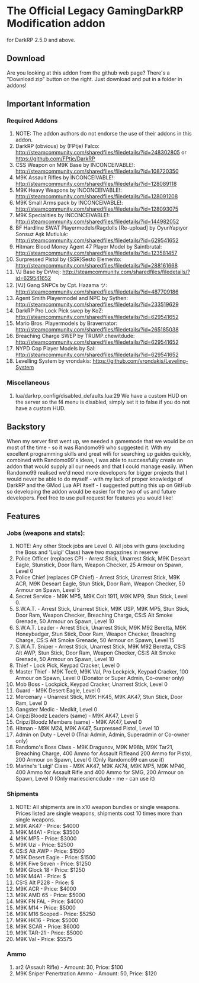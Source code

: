 The Official Legacy GamingDarkRP Modification addon
==================
for DarkRP 2.5.0 and above.

## Download
Are you looking at this addon from the github web page? There's a "Download zip" button on the right.
Just download and put in a folder in addons!

## Important Information

### Required Addons
1. NOTE: The addon authors do not endorse the use of their addons in this addon.
2. DarkRP (obvious) by (FPtje) Falco: http://steamcommunity.com/sharedfiles/filedetails/?id=248302805 or https://github.com/FPtje/DarkRP
3. CSS Weapon on M9K Base by INCONCEIVABLE!: http://steamcommunity.com/sharedfiles/filedetails/?id=108720350
4. M9K Assault Rifles by INCONCEIVABLE!: http://steamcommunity.com/sharedfiles/filedetails/?id=128089118
5. M9K Heavy Weapons by INCONCEIVABLE!: http://steamcommunity.com/sharedfiles/filedetails/?id=128091208
6. M9K Small Arms pack by INCONCEIVABLE!: http://steamcommunity.com/sharedfiles/filedetails/?id=128093075
7. M9K Specialities by INCONCEIVABLE!: http://steamcommunity.com/sharedfiles/filedetails/?id=144982052
8. BF Hardline SWAT Playermodels/Ragdolls [Re-upload] by OyunYapıyor Sonsuz Aşk Mutluluk: http://steamcommunity.com/sharedfiles/filedetails/?id=629541652
9. Hitman: Blood Money Agent 47 Player Model by Saintbrutal: http://steamcommunity.com/sharedfiles/filedetails/?id=123581457
10. Surpressed Pistol by {SSR}Sesto Elemento: http://steamcommunity.com/sharedfiles/filedetails/?id=288161668
11. VJ Base by DrVrej: http://steamcommunity.com/sharedfiles/filedetails/?id=629541652
12. [VJ] Gang SNPCs by Cpt. Hazama ツ: http://steamcommunity.com/sharedfiles/filedetails/?id=487709186
13. Agent Smith Playermodel and NPC by Sythen: http://steamcommunity.com/sharedfiles/filedetails/?id=233519629
14. DarkRP Pro Lock Pick swep by KoZ: http://steamcommunity.com/sharedfiles/filedetails/?id=629541652
15. Mario Bros. Playermodels by Bravernator: http://steamcommunity.com/sharedfiles/filedetails/?id=265185038
16. Breaching Charge SWEP by TRUMP.chewitdude: http://steamcommunity.com/sharedfiles/filedetails/?id=629541652
17. NYPD Cop Player Models by Sal: http://steamcommunity.com/sharedfiles/filedetails/?id=629541652
18. Levelling System by vrondakis: https://github.com/vrondakis/Leveling-System

### Miscellaneous
1. lua/darkrp_config/disabled_defaults.lua:29 We have a custom HUD on the server so the f4 menu is disabled, simply set it to false if you do not have a custom HUD.

##  Backstory
When my server first went up, we needed a gamemode that we would be on most of the time - so it was Randomo99 who suggested it.
With my excellent programming skills and great wifi for searching up guides quickly, combined with Randomo99's ideas, I was able to successfully create an addon that would supply all our needs and that I could manage easily. 
When Randomo99 realised we'd need more developers for bigger projects that I would never be able to do myself -  with my lack of proper knowledge of DarkRP and the GMod Lua API itself - I suggested putting this up on GitHub so developing the addon would be easier for the two of us and future developers. 
Feel free to use pull request for features you would like!

## Features

### Jobs (weapons and stats):
1. NOTE: Any other Stock jobs are Level 0. All jobs with guns (excluding the Boss and 'Luigi' Class) have two magazines in reserve
2. Police Officer (replaces CP) - Arrest Stick, Unarrest Stick, M9K Deseart Eagle, Stunstick, Door Ram, Weapon Checker, 25 Armour on Spawn, Level 0
3. Police Chief (replaces CP Chief) - Arrest Stick, Unarrest Stick, M9K ACR, M9K Deseart Eagle, Stun Stick, Door Ram, Weapon Checker, 50 Armour on Spawn, Level 5
4. Secret Service - M9K MP5, M9K Colt 1911, M9K MP9, Stun Stick, Level 0.
5. S.W.A.T. - Arrest Stick, Unarrest Stick, M9K USP, M9K MP5, Stun Stick, Door Ram, Weapon Checker, Breaching Charge, CS:S Alt Smoke Grenade, 50 Armour on Spawn, Level 10
6. S.W.A.T. Leader - Arrest Stick, Unarrest Stick, M9K M92 Beretta, M9K Honeybadger, Stun Stick, Door Ram, Weapon Checker, Breaching Charge, CS:S Alt Smoke Grenade, 50 Armour on Spawn, Level 15
7. S.W.A.T. Sniper - Arrest Stick, Unarrest Stick, M9K M92 Beretta, CS:S Alt AWP, Stun Stick, Door Ram, Weapon Checker, CS:S Alt Smoke Grenade, 50 Armour on Spawn, Level 10
8. Thief - Lock Pick, Keypad Cracker, Level 0
9. Master Thief - M9K Tec9, M9K Val, Pro Lockpick, Keypad Cracker, 100 Armour on Spawn, Level 0 (Donator or Super Admin, Co-owner only)
10. Mob Boss - Lockpick, Keypad Cracker, Unarrest Stick, Level 0
11. Guard - M9K Desert Eagle, Level 0
12. Mercenary - Unarrest Stick, M9K HK45, M9K AK47, Stun Stick, Door Ram, Level 0
13. Gangster Medic - Medkit, Level 0
14. Cripz/Bloodz Leaders (same) - M9K AK47, Level 5
15. Cripz/Bloodz Members (same) - M9K AK47, Level 0
16. Hitman - M9K M24, M9K AK47, Surpressed Pistol, Level 10
17. Admin on Duty - Level 0 (Trial Admin, Admin, Superadmin or Co-owner only)
18. Randomo's Boss Class - M9K Dragunov, M9K M98b, M9K Tar21, Breaching Charge, 400 Ammo for Assault Rifleand 200 Ammo for Pistol, 200 Armour on Spawn, Level 0 (Only Randomo99 can use it)
19. Marine's 'Luigi' Class - M9K AK47, M9K AK74, M9K MP5, M9K MP40, 400 Ammo for Assault Rifle and 400 Ammo for SMG, 200 Armour on Spawn, Level 0 (Only mariesciencdude - me - can use it)

### Shipments
1. NOTE: All shipments are in x10 weapon bundles or single weapons. Prices listed are single weapons, shipments cost 10 times more than single weapons.
2. M9K AK47 - Price: $4000
3. M9K M4A1 - Price: $3500
2. M9K MP5 - Price: $3000
5. M9K Uzi - Price: $2500
6. CS:S Alt AWP - Price: $1500
7. M9K Desert Eagle - Price: $1500
8. M9K Five Seven - Price: $1250
9. M9K Glock 18 - Price: $1250
10. M9K M4A1 - Price: $
11. CS:S Alt P228 - Price: $
12. M9K ACR - Price: $4000
13. M9K AMD 65 - Price: $5000
14. M9K FN FAL - Price: $4000
15. M9K M14 - Price: $5000
16. M9K M16 Scoped - Price: $5250
17. M9K HK16 - Price: $5000
18. M9K SCAR - Price: $6000
19. M9K TAR-21 - Price: $5000
20. M9K Val - Price: $5575

### Ammo
1. ar2 (Assault Rifle) - Amount: 30, Price: $100
2. M9K Sniper Penertration Ammo - Amount: 50, Price: $120